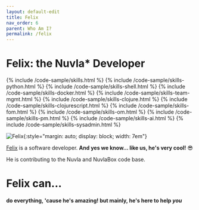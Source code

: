 ```yaml
---
layout: default-edit
title: Felix
nav_order: 6
parent: Who Am I?
permalink: /felix
---
```



# Felix: the Nuvla* Developer

{% include /code-sample/skills.html %} {% include /code-sample/skills-python.html %} {% include /code-sample/skills-shell.html %} {% include /code-sample/skills-docker.html %} {% include /code-sample/skills-team-mgmt.html %} {% include /code-sample/skills-clojure.html %} {% include /code-sample/skills-clojurescript.html %} {% include /code-sample/skills-fom.html %} {% include /code-sample/skills-om.html %} {% include /code-sample/skills-pm.html %} {% include /code-sample/skills-ai.html %}  {% include /code-sample/skills-sysadmin.html %} 

![Felix](/docs/assets/felix.png){:style="margin: auto; display: block; width: 7em"}

[Felix](/felix) is a software developer. **And yes we know... like us, he's very cool!** 
<span style="font-size:1em">&#128526;</span>


He is contributing to the Nuvla and NuvlaBox code base.


# Felix can...

#### do everything, 'cause he's amazing! **but mainly**, he's here to help *you*
